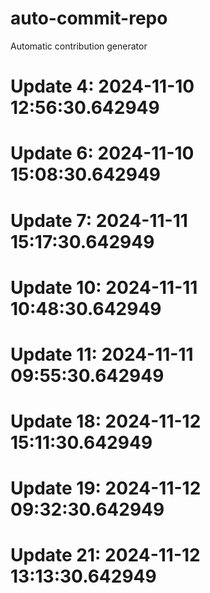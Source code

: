 # auto-commit-repo

Automatic contribution generator

# Update 4: 2024-11-10 12:56:30.642949

# Update 6: 2024-11-10 15:08:30.642949

# Update 7: 2024-11-11 15:17:30.642949

# Update 10: 2024-11-11 10:48:30.642949

# Update 11: 2024-11-11 09:55:30.642949

# Update 18: 2024-11-12 15:11:30.642949

# Update 19: 2024-11-12 09:32:30.642949

# Update 21: 2024-11-12 13:13:30.642949
